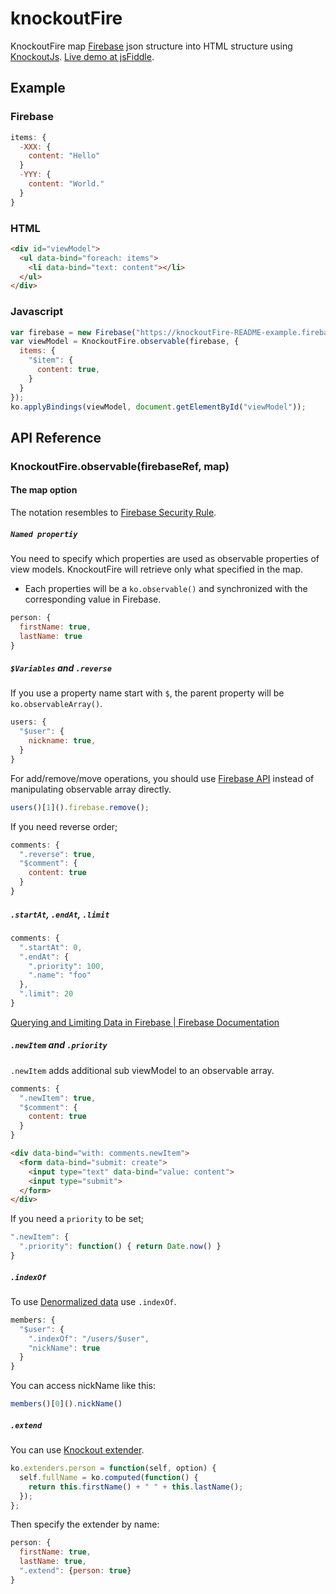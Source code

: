 knockoutFire
============

KnockoutFire map [Firebase](https://www.firebase.com) json structure into HTML structure using [KnockoutJs](http://knockoutjs.com).
[Live demo at jsFiddle](http://jsfiddle.net/4E8nh/).

Example
-------

### Firebase

```javascript
items: {
  -XXX: {
    content: "Hello"
  }
  -YYY: {
    content: "World."
  }
}
```

### HTML

```html
<div id="viewModel">
  <ul data-bind="foreach: items">
    <li data-bind="text: content"></li>
  </ul>
</div>
```

### Javascript

```javascript
var firebase = new Firebase("https://knockoutFire-README-example.firebaseio-demo.com");
var viewModel = KnockoutFire.observable(firebase, {
  items: {
    "$item": {
      content: true,
    }
  }
});
ko.applyBindings(viewModel, document.getElementById("viewModel"));
```

## API Reference

### KnockoutFire.observable(firebaseRef, map)

#### The map option

The notation resembles to [Firebase Security Rule](https://www.firebase.com/docs/security/security-rules.html).

##### `Named propertiy`

You need to specify which properties are used as observable properties of view models. KnockoutFire will retrieve only what specified in the map.

- Each properties will be a `ko.observable()` and synchronized with the corresponding value in Firebase.

```javascript
person: {
  firstName: true,
  lastName: true
}
```

##### `$Variables` and `.reverse`

If you use a property name start with `$`, the parent property will be `ko.observableArray()`.

```javascript
users: {
  "$user": {
    nickname: true,
  }
}
```

For add/remove/move operations, you should use [Firebase API](https://www.firebase.com/docs/javascript/firebase/index.html) instead of manipulating observable array directly.

```javascript
users()[1]().firebase.remove();
```

If you need reverse order;

```javascript
comments: {
  ".reverse": true,
  "$comment": {
    content: true
  }
}
```

##### `.startAt`, `.endAt`, `.limit`

```javascript
comments: {
  ".startAt": 0,
  ".endAt": {
    ".priority": 100,
    ".name": "foo"
  },
  ".limit": 20
}
```

[Querying and Limiting Data in Firebase | Firebase Documentation](https://www.firebase.com/docs/queries.html)


##### `.newItem` and `.priority`

`.newItem` adds additional sub viewModel to an observable array.

```javascript
comments: {
  ".newItem": true,
  "$comment": {
    content: true
  }
}
```

```html
<div data-bind="with: comments.newItem">
  <form data-bind="submit: create">
    <input type="text" data-bind="value: content">
    <input type="submit">
  </form>
</div>
```

If you need a `priority` to be set;

```javascript
".newItem": {
  ".priority": function() { return Date.now() }
}
```

##### `.indexOf`

To use [Denormalized data](https://www.firebase.com/blog/2013-04-12-denormalizing-is-normal.html) use `.indexOf`.

```javascript
members: {
  "$user": {
    ".indexOf": "/users/$user",
    "nickName": true
  }
}
```

You can access nickName like this:

```javascript
members()[0]().nickName()
```

##### `.extend`

You can use [Knockout extender](http://knockoutjs.com/documentation/extenders.html).

```javascript
ko.extenders.person = function(self, option) {
  self.fullName = ko.computed(function() {
    return this.firstName() + " " + this.lastName();
  });
};
```

Then specify the extender by name:

```javascript
person: {
  firstName: true,
  lastName: true,
  ".extend": {person: true}
}
```
